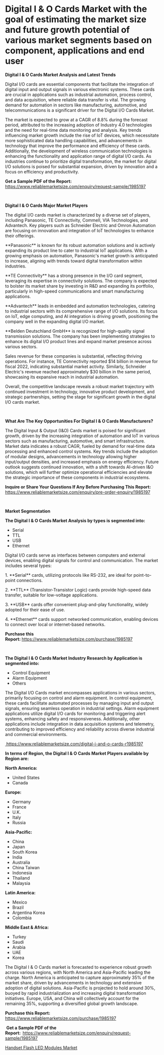 <p><h1>Digital I & O Cards Market with the goal of estimating the market size and future growth potential of various market segments based on component, applications and end user</h1></p><p><strong>Digital I & O Cards Market Analysis and Latest Trends</strong></p>
<p><p>Digital I/O cards are essential components that facilitate the integration of digital input and output signals in various electronic systems. These cards are crucial in applications such as industrial automation, process control, and data acquisition, where reliable data transfer is vital. The growing demand for automation in sectors like manufacturing, automotive, and telecommunications is a significant driver for the Digital I/O Cards Market.</p><p>The market is expected to grow at a CAGR of 8.8% during the forecast period, attributed to the increasing adoption of Industry 4.0 technologies and the need for real-time data monitoring and analysis. Key trends influencing market growth include the rise of IoT devices, which necessitate more sophisticated data handling capabilities, and advancements in technology that improve the performance and efficiency of these cards. Additionally, the development of wireless communication technologies is enhancing the functionality and application range of digital I/O cards. As industries continue to prioritize digital transformation, the market for digital I/O solutions is poised for substantial expansion, driven by innovation and a focus on efficiency and productivity.</p></p>
<p><strong>Get a Sample PDF of the Report:&nbsp;</strong> <a href="https://www.reliablemarketsize.com/enquiry/request-sample/1985197?utm_campaign=1889&utm_medium=2&utm_source=Github&utm_content=ia&utm_term=07042025&utm_id=digital-i-o-cards">https://www.reliablemarketsize.com/enquiry/request-sample/1985197</a></p>
<p>&nbsp;</p>
<p><strong>Digital I & O Cards Major Market Players</strong></p>
<p><p>The digital I/O cards market is characterized by a diverse set of players, including Panasonic, TE Connectivity, Commell, VIA Technologies, and Advantech. Key players such as Schneider Electric and Omron Automation are focusing on innovation and integration of IoT technologies to enhance their offerings.</p><p>**Panasonic** is known for its robust automation solutions and is actively expanding its product line to cater to industrial IoT applications. With a growing emphasis on automation, Panasonic's market growth is anticipated to increase, aligning with trends toward digital transformation within industries.</p><p>**TE Connectivity** has a strong presence in the I/O card segment, leveraging its expertise in connectivity solutions. The company is expected to bolster its market share by investing in R&D and expanding its portfolio, particularly in high-speed communications and smart manufacturing applications.</p><p>**Advantech** leads in embedded and automation technologies, catering to industrial sectors with its comprehensive range of I/O solutions. Its focus on IoT, edge computing, and AI integration is driving growth, positioning the company well in the expanding digital I/O market.</p><p>**Belden Deutschland GmbH** is recognized for high-quality signal transmission solutions. The company has been implementing strategies to enhance its digital I/O product lines and expand market presence across various sectors.</p><p>Sales revenue for these companies is substantial, reflecting thriving operations. For instance, TE Connectivity reported $14 billion in revenue for fiscal 2022, indicating substantial market activity. Similarly, Schneider Electric's revenue reached approximately $30 billion in the same period, showcasing its expansive reach in industrial automation.</p><p>Overall, the competitive landscape reveals a robust market trajectory with continued investment in technology, innovative product development, and strategic partnerships, setting the stage for significant growth in the digital I/O cards market.</p></p>
<p>&nbsp;</p>
<p><strong>What Are The Key Opportunities For Digital I & O Cards Manufacturers?</strong></p>
<p><p>The Digital Input & Output (I&O) Cards market is poised for significant growth, driven by the increasing integration of automation and IoT in various sectors such as manufacturing, automotive, and smart infrastructure. Market data indicates a robust CAGR, fueled by demand for real-time data processing and enhanced control systems. Key trends include the adoption of modular designs, advancements in technology allowing higher input/output densities, and increased emphasis on energy efficiency. Future outlook suggests continued innovation, with a shift towards AI-driven I&O solutions, which will further optimize operational efficiencies and elevate the strategic importance of these components in industrial ecosystems.</p></p>
<p><strong>Inquire or Share Your Questions If Any Before Purchasing This Report:</strong> <a href="https://www.reliablemarketsize.com/enquiry/pre-order-enquiry/1985197?utm_campaign=1889&utm_medium=2&utm_source=Github&utm_content=ia&utm_term=07042025&utm_id=digital-i-o-cards">https://www.reliablemarketsize.com/enquiry/pre-order-enquiry/1985197</a></p>
<p>&nbsp;</p>
<p><strong>Market Segmentation</strong></p>
<p><strong>The Digital I & O Cards Market Analysis by types is segmented into:</strong></p>
<p><ul><li>Serial</li><li>TTL</li><li>USB</li><li>Ethernet</li></ul></p>
<p><p>Digital I/O cards serve as interfaces between computers and external devices, enabling digital signals for control and communication. The market includes several types: </p><p>1. **Serial** cards, utilizing protocols like RS-232, are ideal for point-to-point connections.  </p><p>2. **TTL** (Transistor-Transistor Logic) cards provide high-speed data transfer, suitable for low-voltage applications.  </p><p>3. **USB** cards offer convenient plug-and-play functionality, widely adopted for their ease of use.  </p><p>4. **Ethernet** cards support networked communication, enabling devices to connect over local or internet-based networks.</p></p>
<p><strong>Purchase this Report:&nbsp;</strong><a href="https://www.reliablemarketsize.com/purchase/1985197?utm_campaign=1889&utm_medium=2&utm_source=Github&utm_content=ia&utm_term=07042025&utm_id=digital-i-o-cards">https://www.reliablemarketsize.com/purchase/1985197</a></p>
<p>&nbsp;</p>
<p><strong>The Digital I & O Cards Market Industry Research by Application is segmented into:</strong></p>
<p><ul><li>Control Equipment</li><li>Alarm Equipment</li><li>Others</li></ul></p>
<p><p>The Digital I/O Cards market encompasses applications in various sectors, primarily focusing on control and alarm equipment. In control equipment, these cards facilitate automated processes by managing input and output signals, ensuring seamless operation in industrial settings. Alarm equipment applications utilize digital I/O cards for monitoring and triggering alert systems, enhancing safety and responsiveness. Additionally, other applications include integration in data acquisition systems and telemetry, contributing to improved efficiency and reliability across diverse industrial and commercial environments.</p></p>
<p><a href="https://www.reliablemarketsize.com/digital-i-and-o-cards-r1985197?utm_campaign=1889&utm_medium=2&utm_source=Github&utm_content=ia&utm_term=07042025&utm_id=digital-i-o-cards">&nbsp;https://www.reliablemarketsize.com/digital-i-and-o-cards-r1985197</a></p>
<p><strong>In terms of Region, the Digital I & O Cards Market Players available by Region are:</strong></p>
<p>
    <p> <strong> North America: </strong>
        <ul>
            <li>United States</li>
            <li>Canada</li>
        </ul>
        </p> 
    <p> <strong> Europe: </strong>
        <ul>
            <li>Germany</li>
            <li>France</li>
            <li>U.K.</li>
            <li>Italy</li>
            <li>Russia</li>
        </ul>
        </p> 
    <p> <strong> Asia-Pacific: </strong>
        <ul>
            <li>China</li>
            <li>Japan</li>
            <li>South Korea</li>
            <li>India</li>
            <li>Australia</li>
            <li>China Taiwan</li>
            <li>Indonesia</li>
            <li>Thailand</li>
            <li>Malaysia</li>
        </ul>
        </p> 
    <p> <strong> Latin America: </strong>
        <ul>
            <li>Mexico</li>
            <li>Brazil</li>
            <li>Argentina Korea</li>
            <li>Colombia</li>
        </ul>
        </p> 
    <p> <strong> Middle East & Africa: </strong>
        <ul>
            <li>Turkey</li>
            <li>Saudi</li>
            <li>Arabia</li>
            <li>UAE</li>
            <li>Korea</li>
        </ul>
    </p>
    </p>
<p><p>The Digital I & O Cards market is forecasted to experience robust growth across various regions, with North America and Asia-Pacific leading the charge. North America is anticipated to capture approximately 35% of the market share, driven by advancements in technology and extensive adoption of digital solutions. Asia-Pacific is projected to hold around 30%, buoyed by rapid industrialization and increasing digital transformation initiatives. Europe, USA, and China will collectively account for the remaining 35%, supporting a diversified global growth landscape.</p></p>
<p><strong>Purchase this Report: </strong><a href="https://www.reliablemarketsize.com/purchase/1985197?utm_campaign=1889&utm_medium=2&utm_source=Github&utm_content=ia&utm_term=07042025&utm_id=digital-i-o-cards">https://www.reliablemarketsize.com/purchase/1985197</a></p>
<p>&nbsp;<strong>Get a Sample PDF of the Report:&nbsp;&nbsp;</strong><a href="https://www.reliablemarketsize.com/enquiry/request-sample/1985197?utm_campaign=1889&utm_medium=2&utm_source=Github&utm_content=ia&utm_term=07042025&utm_id=digital-i-o-cards">https://www.reliablemarketsize.com/enquiry/request-sample/1985197</a></p>
<p><strong></strong></p>
<p><p><a href="https://github.com/prosalinda88/Market-Research-Report-List-7/blob/main/handset-flash-led-modules-market.md?utm_campaign=1889&utm_medium=2&utm_source=Github&utm_content=ia&utm_term=07042025&utm_id=digital-i-o-cards">Handset Flash LED Modules Market</a></p></p>
